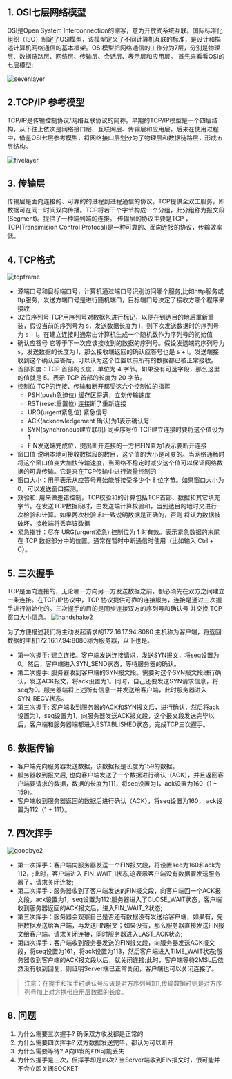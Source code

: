 ## 1. OSI七层网络模型

OSI是Open System Interconnection的缩写，意为开放式系统互联。国际标准化组织（ISO）制定了OSI模型，该模型定义了不同计算机互联的标准，是设计和描述计算机网络通信的基本框架。OSI模型把网络通信的工作分为7层，分别是物理层、数据链路层、网络层、传输层、会话层、表示层和应用层。 首先来看看OSI的七层模型:

![sevenlayer](http://img.zhufengpeixun.cn/osi7cen.png)

## 2.TCP/IP 参考模型

TCP/IP是传输控制协议/网络互联协议的简称。早期的TCP/IP模型是一个四层结构，从下往上依次是网络接口层、互联网层、传输层和应用层。后来在使用过程中，借鉴OSI七层参考模型，将网络接口层划分为了物理层和数据链路层，形成五层结构。

![fivelayer](http://img.zhufengpeixun.cn/tcpip5.png)

## 3. 传输层

传输层是面向连接的、可靠的的进程到进程通信的协议。TCP提供全双工服务，即数据可在同一时间双向传播。TCP将若干个字节构成一个分组，此分组称为报文段(Segment)。提供了一种端到端的连接。 传输层的协议主要是TCP ，TCP(Transimision Control Protocal)是一种可靠的、面向连接的协议，传输效率低。

## 4. TCP格式

![tcpframe](http://img.zhufengpeixun.cn/tcpconstructor.jpg)

- 源端口号和目标端口号，计算机通过端口号识别访问哪个服务,比如http服务或ftp服务，发送方端口号是进行随机端口，目标端口号决定了接收方哪个程序来接收
- 32位序列号 TCP用序列号对数据包进行标记，以便在到达目的地后重新重装，假设当前的序列号为 s，发送数据长度为 l，则下次发送数据时的序列号为 s + l。在建立连接时通常由计算机生成一个随机数作为序列号的初始值
- 确认应答号 它等于下一次应该接收到的数据的序列号。假设发送端的序列号为 s，发送数据的长度为 l，那么接收端返回的确认应答号也是 s + l。发送端接收到这个确认应答后，可以认为这个位置以前所有的数据都已被正常接收。
- 首部长度：TCP 首部的长度，单位为 4 字节。如果没有可选字段，那么这里的值就是 5。表示 TCP 首部的长度为 20 字节。
- 控制位 TCP的连接、传输和断开都受这六个控制位的指挥
  - PSH(push急迫位) 缓存区将满，立刻传输速度
  - RST(reset重置位) 连接断了重新连接
  - URG(urgent紧急位) 紧急信号
  - ACK(acknowledgement 确认)为1表示确认号
  - SYN(synchronous建立联机) 同步序号位 TCP建立连接时要将这个值设为1
  - FIN发送端完成位，提出断开连接的一方把FIN置为1表示要断开连接
- 窗口值 说明本地可接收数据段的数目，这个值的大小是可变的。当网络通畅时将这个窗口值变大加快传输速度，当网络不稳定时减少这个值可以保证网络数据的可靠传输。它是来在TCP传输中进行流量控制的
- 窗口大小：用于表示从应答号开始能够接受多少个 8 位字节。如果窗口大小为 0，可以发送窗口探测。
- 效验和: 用来做差错控制，TCP校验和的计算包括TCP首部、数据和其它填充字节。在发送TCP数据段时，由发送端计算校验和，当到达目的地时又进行一次检验和计算。如果两次校验 和一致说明数据是正确的，否则 将认为数据被破坏，接收端将丢弃该数据
- 紧急指针：尽在 URG(urgent紧急) 控制位为 1 时有效。表示紧急数据的末尾在 TCP 数据部分中的位置。通常在暂时中断通信时使用（比如输入 Ctrl + C）。

## 5. 三次握手

TCP是面向连接的，无论哪一方向另一方发送数据之前，都必须先在双方之间建立一条连接。在TCP/IP协议中，TCP 协议提供可靠的连接服务，连接是通过三次握手进行初始化的。三次握手的目的是同步连接双方的序列号和确认号 并交换 TCP窗口大小信息。 ![handshake2](http://img.zhufengpeixun.cn/shake8.jpg)

为了方便描述我们将主动发起请求的172.16.17.94:8080 主机称为客户端，将返回数据的主机172.16.17.94:8080称为服务器，以下也是。

- 第一次握手: 建立连接。客户端发送连接请求，发送SYN报文，将seq设置为0。然后，客户端进入SYN_SEND状态，等待服务器的确认。
- 第二次握手: 服务器收到客户端的SYN报文段。需要对这个SYN报文段进行确认，发送ACK报文，将ack设置为1。同时，自己还要发送SYN请求信息，将seq为0。服务器端将上述所有信息一并发送给客户端，此时服务器进入SYN_RECV状态。
- 第三次握手: 客户端收到服务器的ACK和SYN报文后，进行确认，然后将ack设置为1，seq设置为1，向服务器发送ACK报文段，这个报文段发送完毕以后，客户端和服务器端都进入ESTABLISHED状态，完成TCP三次握手。

## 6. 数据传输

- 客户端先向服务器发送数据，该数据报是长度为159的数据。
- 服务器收到报文后, 也向客户端发送了一个数据进行确认（ACK），并且返回客户端要请求的数据，数据的长度为111，将seq设置为1，ack设置为160（1 + 159）。
- 客户端收到服务器返回的数据后进行确认（ACK），将seq设置为160， ack设置为112（1 + 111）。

## 7. 四次挥手

![goodbye2](http://img.zhufengpeixun.cn/goodbye8.jpg)

- 第一次挥手：客户端向服务器发送一个FIN报文段，将设置seq为160和ack为112，;此时，客户端进入 FIN_WAIT_1状态,这表示客户端没有数据要发送服务器了，请求关闭连接;
- 第二次挥手：服务器收到了客户端发送的FIN报文段，向客户端回一个ACK报文段，ack设置为1，seq设置为112;服务器进入了CLOSE_WAIT状态，客户端收到服务器返回的ACK报文后，进入FIN_WAIT_2状态;
- 第三次挥手：服务器会观察自己是否还有数据没有发送给客户端，如果有，先把数据发送给客户端，再发送FIN报文；如果没有，那么服务器直接发送FIN报文给客户端。请求关闭连接，同时服务器进入LAST_ACK状态;
- 第四次挥手：客户端收到服务器发送的FIN报文段，向服务器发送ACK报文段，将seq设置为161，将ack设置为113，然后客户端进入TIME_WAIT状态;服务器收到客户端的ACK报文段以后，就关闭连接;此时，客户端等待2MSL后依然没有收到回复，则证明Server端已正常关闭，客户端也可以关闭连接了。

> 注意：在握手和挥手时确认号应该是对方序列号加1,传输数据时则是对方序列号加上对方携带应用层数据的长度。

## 8. 问题

1. 为什么需要三次握手? 确保双方收发都是正常的
2. 为什么需要四次挥手? 双方数据发送完毕，都认为可以断开
3. 为什么需要等待? A向B发的`FIN`可能丢失
4. 为什么握手是三次，但挥手却是四次? 当Server端收到FIN报文时，很可能并不会立即关闭SOCKET